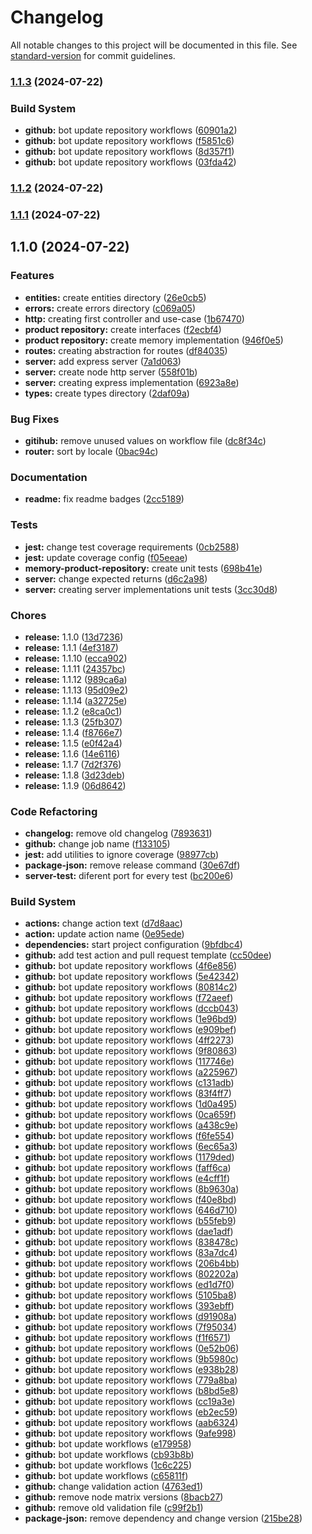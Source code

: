 # Changelog

All notable changes to this project will be documented in this file. See [standard-version](https://github.com/conventional-changelog/standard-version) for commit guidelines.

### [1.1.3](https://github.com/Alessandro-Massarotti-Jr/template-project/compare/1.1.2...1.1.3) (2024-07-22)


### Build System

* **github:** bot update repository workflows ([60901a2](https://github.com/Alessandro-Massarotti-Jr/template-project/commit/60901a2500ba42024afc0b3f361086450d705d06))
* **github:** bot update repository workflows ([f5851c6](https://github.com/Alessandro-Massarotti-Jr/template-project/commit/f5851c6f25e10238736f89af43173bef0206da77))
* **github:** bot update repository workflows ([8d357f1](https://github.com/Alessandro-Massarotti-Jr/template-project/commit/8d357f13aba736a1700d4fba89bbcf4ccc03b71b))
* **github:** bot update repository workflows ([03fda42](https://github.com/Alessandro-Massarotti-Jr/template-project/commit/03fda42f3273ee01c6e5f32b5a4885fe423704c0))

### [1.1.2](https://github.com/Alessandro-Massarotti-Jr/template-project/compare/1.1.1...1.1.2) (2024-07-22)

### [1.1.1](https://github.com/Alessandro-Massarotti-Jr/template-project/compare/1.1.0...1.1.1) (2024-07-22)

## 1.1.0 (2024-07-22)


### Features

* **entities:** create entities directory ([26e0cb5](https://github.com/Alessandro-Massarotti-Jr/template-project/commit/26e0cb56b698091a51f03d5a8be4250b5a69bdb0))
* **errors:** create errors directory ([c069a05](https://github.com/Alessandro-Massarotti-Jr/template-project/commit/c069a05e51c9ab492d09b37aeed8da8d9d8502f4))
* **http:** creating first controller and use-case ([1b67470](https://github.com/Alessandro-Massarotti-Jr/template-project/commit/1b674706c22b9c17cf737c6eab6d5fcd4bf2436b))
* **product repository:** create interfaces ([f2ecbf4](https://github.com/Alessandro-Massarotti-Jr/template-project/commit/f2ecbf41246750889c8d5d4f4c77a654320c0025))
* **product repository:** create memory implementation ([946f0e5](https://github.com/Alessandro-Massarotti-Jr/template-project/commit/946f0e5a36d83cb6c69453cbe7c97db28436e8ea))
* **routes:** creating abstraction for routes ([df84035](https://github.com/Alessandro-Massarotti-Jr/template-project/commit/df840356195750d9292b89953e74a23b9c5cd2dd))
* **server:** add express server ([7a1d063](https://github.com/Alessandro-Massarotti-Jr/template-project/commit/7a1d063d89357b1ed64f3ceaea2ce04108e5a5aa))
* **server:** create node http server ([558f01b](https://github.com/Alessandro-Massarotti-Jr/template-project/commit/558f01b1524b98933f4461b44f97f621ddc27dbd))
* **server:** creating express implementation ([6923a8e](https://github.com/Alessandro-Massarotti-Jr/template-project/commit/6923a8e62f55c3e5fcaae700ca272bac909213a6))
* **types:** create types directory ([2daf09a](https://github.com/Alessandro-Massarotti-Jr/template-project/commit/2daf09aa02eb48092cb0699f5e53ff776b3067f3))


### Bug Fixes

* **gitihub:** remove unused values on workflow file ([dc8f34c](https://github.com/Alessandro-Massarotti-Jr/template-project/commit/dc8f34c4679df89d260d810e6d96fe4c8a5b418c))
* **router:** sort by locale ([0bac94c](https://github.com/Alessandro-Massarotti-Jr/template-project/commit/0bac94c2d061f93de0c8f683d98da41c0fc75751))


### Documentation

* **readme:** fix readme badges ([2cc5189](https://github.com/Alessandro-Massarotti-Jr/template-project/commit/2cc518927d820892abba21294f756b17bea3b943))


### Tests

* **jest:** change test coverage requirements ([0cb2588](https://github.com/Alessandro-Massarotti-Jr/template-project/commit/0cb258891c82d0a5166d9e5334ab00f4cd065a15))
* **jest:** update coverage config ([f05eeae](https://github.com/Alessandro-Massarotti-Jr/template-project/commit/f05eeae66c6ad58832fb3b9c0319475debf91b6e))
* **memory-product-repository:** create unit tests ([698b41e](https://github.com/Alessandro-Massarotti-Jr/template-project/commit/698b41e52bd38e648fd7eba108ec24901a0aa802))
* **server:** change expected returns ([d6c2a98](https://github.com/Alessandro-Massarotti-Jr/template-project/commit/d6c2a9873d2585c2e8309879a624d18a981c95d2))
* **server:** creating server implementations unit tests ([3cc30d8](https://github.com/Alessandro-Massarotti-Jr/template-project/commit/3cc30d8d09436b4b9175607f7c166f567481adc7))


### Chores

* **release:** 1.1.0 ([13d7236](https://github.com/Alessandro-Massarotti-Jr/template-project/commit/13d72362b70fa18c3c53fb655a95b6bf7d4666f5))
* **release:** 1.1.1 ([4ef3187](https://github.com/Alessandro-Massarotti-Jr/template-project/commit/4ef31870a109aaab4300340782a5eb5c1b086336))
* **release:** 1.1.10 ([ecca902](https://github.com/Alessandro-Massarotti-Jr/template-project/commit/ecca902cd06ac4ed7c6453e981798eb44515007d))
* **release:** 1.1.11 ([24357bc](https://github.com/Alessandro-Massarotti-Jr/template-project/commit/24357bc716f9327670d9e9122e0248a81b0fb1c9))
* **release:** 1.1.12 ([989ca6a](https://github.com/Alessandro-Massarotti-Jr/template-project/commit/989ca6afd1a72cbbc687a9aa0dece5c5645c1264))
* **release:** 1.1.13 ([95d09e2](https://github.com/Alessandro-Massarotti-Jr/template-project/commit/95d09e2d352bd9e38309f75057ad42bebe6db1ff))
* **release:** 1.1.14 ([a32725e](https://github.com/Alessandro-Massarotti-Jr/template-project/commit/a32725e74f57b246c7c69667f06c42b2027cb5a6))
* **release:** 1.1.2 ([e8ca0c1](https://github.com/Alessandro-Massarotti-Jr/template-project/commit/e8ca0c1acc32729f7089887ae62009a6e07df820))
* **release:** 1.1.3 ([25fb307](https://github.com/Alessandro-Massarotti-Jr/template-project/commit/25fb30772dba98ff0009fd0cd5f22e221e377371))
* **release:** 1.1.4 ([f8766e7](https://github.com/Alessandro-Massarotti-Jr/template-project/commit/f8766e76acac2ad0e1f093de82d8f8198600b5e5))
* **release:** 1.1.5 ([e0f42a4](https://github.com/Alessandro-Massarotti-Jr/template-project/commit/e0f42a4707a2feeba56f3dd03855ee059c37eb36))
* **release:** 1.1.6 ([14e6116](https://github.com/Alessandro-Massarotti-Jr/template-project/commit/14e611674a9aa4b14fce022b2886b4755b8690bf))
* **release:** 1.1.7 ([7d2f376](https://github.com/Alessandro-Massarotti-Jr/template-project/commit/7d2f37644bae69b5c237e3eb6ff653ad7c18bb77))
* **release:** 1.1.8 ([3d23deb](https://github.com/Alessandro-Massarotti-Jr/template-project/commit/3d23deb8d9f3a96d7740f1b67341305753d0f87d))
* **release:** 1.1.9 ([06d8642](https://github.com/Alessandro-Massarotti-Jr/template-project/commit/06d8642a4f27ca673a3741339187b95bb9b92d7c))


### Code Refactoring

* **changelog:** remove old changelog ([7893631](https://github.com/Alessandro-Massarotti-Jr/template-project/commit/7893631fc1b905766bbb8f661ef787b55fa910e3))
* **github:** change job name ([f133105](https://github.com/Alessandro-Massarotti-Jr/template-project/commit/f133105a2512b5a9cc1047d040b1fbfc6df06a84))
* **jest:** add utilities to ignore coverage ([98977cb](https://github.com/Alessandro-Massarotti-Jr/template-project/commit/98977cb086cd392ae46dc2936b2fb44b4c9a071d))
* **package-json:** remove release command ([30e67df](https://github.com/Alessandro-Massarotti-Jr/template-project/commit/30e67dff45e18bf5b93f00a0cb53395fd3382686))
* **server-test:** diferent port for every test ([bc200e6](https://github.com/Alessandro-Massarotti-Jr/template-project/commit/bc200e6f7101d5a2acda1e556ce0f68a3ccfb71a))


### Build System

* **actions:** change action text ([d7d8aac](https://github.com/Alessandro-Massarotti-Jr/template-project/commit/d7d8aac7315721ff208eaea1f63bc55510492cc4))
* **action:** update action name ([0e95ede](https://github.com/Alessandro-Massarotti-Jr/template-project/commit/0e95edee34b7ceab86e67c5a374dd8e846c7e986))
* **dependencies:** start project configuration ([9bfdbc4](https://github.com/Alessandro-Massarotti-Jr/template-project/commit/9bfdbc40748f4562f826fd40dcead2951aea61ec))
* **github:** add test action and pull request template ([cc50dee](https://github.com/Alessandro-Massarotti-Jr/template-project/commit/cc50dee3fced11fcacfc7ac856017f618c5ab77e))
* **github:** bot update repository workflows ([4f6e856](https://github.com/Alessandro-Massarotti-Jr/template-project/commit/4f6e856b750608707a84c16510a586be96de9624))
* **github:** bot update repository workflows ([5e42342](https://github.com/Alessandro-Massarotti-Jr/template-project/commit/5e423427c71a29bfa17c6e6a8728e0f90b2be896))
* **github:** bot update repository workflows ([80814c2](https://github.com/Alessandro-Massarotti-Jr/template-project/commit/80814c2c38b4a13755ee1d44bf55a329615984e8))
* **github:** bot update repository workflows ([f72aeef](https://github.com/Alessandro-Massarotti-Jr/template-project/commit/f72aeef7132b5a790feccbdf7f9d3c4c77736110))
* **github:** bot update repository workflows ([dccb043](https://github.com/Alessandro-Massarotti-Jr/template-project/commit/dccb0431ed2882badc68acf390256fda3c8f0095))
* **github:** bot update repository workflows ([1e96bd9](https://github.com/Alessandro-Massarotti-Jr/template-project/commit/1e96bd9927bfcf6a64991a9b4ae5a196e0d93f63))
* **github:** bot update repository workflows ([e909bef](https://github.com/Alessandro-Massarotti-Jr/template-project/commit/e909bef4d6956b7a8bca2cae8f21d03de608e76a))
* **github:** bot update repository workflows ([4ff2273](https://github.com/Alessandro-Massarotti-Jr/template-project/commit/4ff227368b88b38d07962305672ed78367310206))
* **github:** bot update repository workflows ([9f80863](https://github.com/Alessandro-Massarotti-Jr/template-project/commit/9f808633676c5e888e21096583c16ccd2ea34a49))
* **github:** bot update repository workflows ([117746e](https://github.com/Alessandro-Massarotti-Jr/template-project/commit/117746e52d2c9a819368fcd05cb2a38371e93d84))
* **github:** bot update repository workflows ([a225967](https://github.com/Alessandro-Massarotti-Jr/template-project/commit/a225967505d2d25fa731b8fed9807c1f7a56af86))
* **github:** bot update repository workflows ([c131adb](https://github.com/Alessandro-Massarotti-Jr/template-project/commit/c131adb6638a9e166a17ff77726fcfc31fc8c1ae))
* **github:** bot update repository workflows ([83f4ff7](https://github.com/Alessandro-Massarotti-Jr/template-project/commit/83f4ff71c909bfea0ae625f4c392eeaeba31d677))
* **github:** bot update repository workflows ([1d0a495](https://github.com/Alessandro-Massarotti-Jr/template-project/commit/1d0a495dc2790d4fef4c6da35f941045e8d78253))
* **github:** bot update repository workflows ([0ca659f](https://github.com/Alessandro-Massarotti-Jr/template-project/commit/0ca659fa38b7d2d74c3d132667b62fa320526f6d))
* **github:** bot update repository workflows ([a438c9e](https://github.com/Alessandro-Massarotti-Jr/template-project/commit/a438c9ef9a89bd6cfd547669da38ac7eb63f617d))
* **github:** bot update repository workflows ([f6fe554](https://github.com/Alessandro-Massarotti-Jr/template-project/commit/f6fe554f41c9929d5d7fbe1875d29cb6cb337bee))
* **github:** bot update repository workflows ([6ec65a3](https://github.com/Alessandro-Massarotti-Jr/template-project/commit/6ec65a3ca37c5904f4b23563a77e284fa965d1de))
* **github:** bot update repository workflows ([1179ded](https://github.com/Alessandro-Massarotti-Jr/template-project/commit/1179dede4e8b4ba4f2b86d887d552db115b56fc8))
* **github:** bot update repository workflows ([faff6ca](https://github.com/Alessandro-Massarotti-Jr/template-project/commit/faff6cab0f1f857c78d4c6156bb49a6732486653))
* **github:** bot update repository workflows ([e4cff1f](https://github.com/Alessandro-Massarotti-Jr/template-project/commit/e4cff1f1b97f3492c1d23e4242077ca8af8f6274))
* **github:** bot update repository workflows ([8b9630a](https://github.com/Alessandro-Massarotti-Jr/template-project/commit/8b9630a34c9839011b9332e076e116072ece8e39))
* **github:** bot update repository workflows ([f40e8bd](https://github.com/Alessandro-Massarotti-Jr/template-project/commit/f40e8bdb2ed167b1e78fa6492f6f1205740eccb3))
* **github:** bot update repository workflows ([646d710](https://github.com/Alessandro-Massarotti-Jr/template-project/commit/646d7102a2953dfa3ee4b15a99e11f64aab67db2))
* **github:** bot update repository workflows ([b55feb9](https://github.com/Alessandro-Massarotti-Jr/template-project/commit/b55feb937a620fa5627c07663764a4dc854a6123))
* **github:** bot update repository workflows ([dae1adf](https://github.com/Alessandro-Massarotti-Jr/template-project/commit/dae1adfb632889acadfb4e8070de31c2ca6095f8))
* **github:** bot update repository workflows ([838478c](https://github.com/Alessandro-Massarotti-Jr/template-project/commit/838478cb0e99ff39a2cf92634b28f7d60559e98c))
* **github:** bot update repository workflows ([83a7dc4](https://github.com/Alessandro-Massarotti-Jr/template-project/commit/83a7dc419dcbe31033f30407119b2943bc60bd7f))
* **github:** bot update repository workflows ([206b4bb](https://github.com/Alessandro-Massarotti-Jr/template-project/commit/206b4bb7f2255d0755e5ba7c0e2f4dd8e2d75854))
* **github:** bot update repository workflows ([802202a](https://github.com/Alessandro-Massarotti-Jr/template-project/commit/802202ad861fe09ba9cb0ebcfe8e87502e8ccaa4))
* **github:** bot update repository workflows ([ed1d7f0](https://github.com/Alessandro-Massarotti-Jr/template-project/commit/ed1d7f0ad653d0252316032e346abc018f436686))
* **github:** bot update repository workflows ([5105ba8](https://github.com/Alessandro-Massarotti-Jr/template-project/commit/5105ba88088a3b31d5da7a9438d00776b0b67a75))
* **github:** bot update repository workflows ([393ebff](https://github.com/Alessandro-Massarotti-Jr/template-project/commit/393ebff7c3c6b5c640795e29b6de1aa1d206862f))
* **github:** bot update repository workflows ([d91908a](https://github.com/Alessandro-Massarotti-Jr/template-project/commit/d91908a859d9076b6e106d2ed41f82545ae28204))
* **github:** bot update repository workflows ([7f95034](https://github.com/Alessandro-Massarotti-Jr/template-project/commit/7f9503476c8c205e2fa2ac19f31dd5fcfd4f6bb4))
* **github:** bot update repository workflows ([f1f6571](https://github.com/Alessandro-Massarotti-Jr/template-project/commit/f1f657197a2412ab0d036f9e2724abf621f815af))
* **github:** bot update repository workflows ([0e52b06](https://github.com/Alessandro-Massarotti-Jr/template-project/commit/0e52b06a0a78a7d05847ab83079ad5eb8dbd92aa))
* **github:** bot update repository workflows ([9b5980c](https://github.com/Alessandro-Massarotti-Jr/template-project/commit/9b5980c31c3c5f2c6a56b3faa7b2bfaef82a6afa))
* **github:** bot update repository workflows ([e938b28](https://github.com/Alessandro-Massarotti-Jr/template-project/commit/e938b2838d0793d1fbe405079d115b3c0428511b))
* **github:** bot update repository workflows ([779a8ba](https://github.com/Alessandro-Massarotti-Jr/template-project/commit/779a8ba42839de6475004becc1af57a5b941d5c0))
* **github:** bot update repository workflows ([b8bd5e8](https://github.com/Alessandro-Massarotti-Jr/template-project/commit/b8bd5e8ef4d4e603298d8bbdf5770fb63c8ab027))
* **github:** bot update repository workflows ([cc19a3e](https://github.com/Alessandro-Massarotti-Jr/template-project/commit/cc19a3e5809a49dca6fd4073c7c428d3b6413db4))
* **github:** bot update repository workflows ([eb2ec59](https://github.com/Alessandro-Massarotti-Jr/template-project/commit/eb2ec597f48a8009b0e662ab374a8e0a2d0ae980))
* **github:** bot update repository workflows ([aab6324](https://github.com/Alessandro-Massarotti-Jr/template-project/commit/aab6324ec6b8e2b9d360011b95ef4a1d69dd611f))
* **github:** bot update repository workflows ([9afe998](https://github.com/Alessandro-Massarotti-Jr/template-project/commit/9afe9983da2c66c591bd0e0dcbd445c429441c97))
* **github:** bot update workflows ([e179958](https://github.com/Alessandro-Massarotti-Jr/template-project/commit/e179958e80f01c4c4d31601732181ff52b2890d7))
* **github:** bot update workflows ([cb93b8b](https://github.com/Alessandro-Massarotti-Jr/template-project/commit/cb93b8b2156f99a0550c6c2e6c82f3f7fd23e121))
* **github:** bot update workflows ([1c6c225](https://github.com/Alessandro-Massarotti-Jr/template-project/commit/1c6c225127f635b9b43221ab6b95a25dc59f2cd3))
* **github:** bot update workflows ([c65811f](https://github.com/Alessandro-Massarotti-Jr/template-project/commit/c65811f4c8a823d507c1d8bb944410322d832d4c))
* **github:** change validation action ([4763ed1](https://github.com/Alessandro-Massarotti-Jr/template-project/commit/4763ed1d820a5770091e3bb6e1d648c1d84c957f))
* **github:** remove node matrix versions ([8bacb27](https://github.com/Alessandro-Massarotti-Jr/template-project/commit/8bacb27990d7daabfb90250cdccc68c567aa8b66))
* **github:** remove old validation file ([c99f2b1](https://github.com/Alessandro-Massarotti-Jr/template-project/commit/c99f2b176483e2a0264015008d036ef134c559f1))
* **package-json:** remove dependency and change version ([215be28](https://github.com/Alessandro-Massarotti-Jr/template-project/commit/215be2865138f9654c14dd8f44d100fa256cc561))
